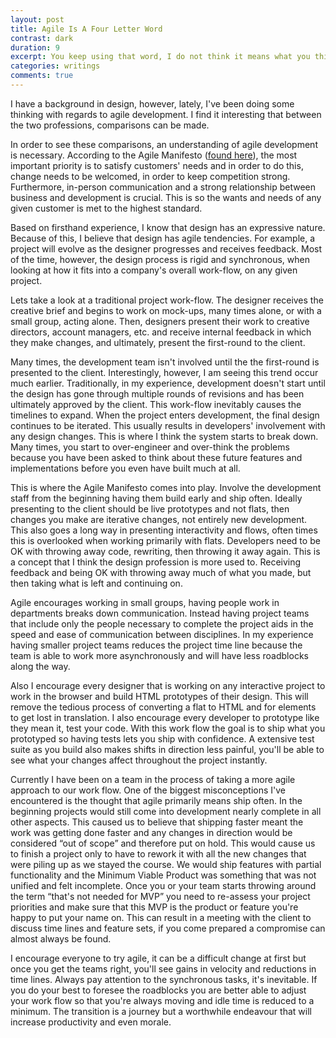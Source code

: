 ```yaml
---
layout: post
title: Agile Is A Four Letter Word
contrast: dark
duration: 9
excerpt: You keep using that word, I do not think it means what you think it means.
categories: writings
comments: true
---
```


I have a background in design, however, lately, I've been doing some thinking with regards to agile development. I find it interesting that between the two professions, comparisons can be made.

In order to see these comparisons, an understanding of agile development is necessary. According to the Agile Manifesto ([found here](http://agilemanifesto.org/principles.html)), the most important priority is to satisfy customers' needs and in order to do this, change needs to be welcomed, in order to keep competition strong. Furthermore, in-person communication and a strong relationship between business and development is crucial. This is so the wants and needs of any given customer is met to the highest standard.

Based on firsthand experience, I know that design has an expressive nature. Because of this, I believe that design has agile tendencies. For example, a project will evolve as the designer progresses and receives feedback. Most of the time, however, the design process is rigid and synchronous, when looking at how it fits into a company's overall work-flow, on any given project.

Lets take a look at a traditional project work-flow. The designer receives the creative brief and begins to work on mock-ups, many times alone, or with a small group, acting alone. Then, designers present their work to creative directors, account managers, etc. and receive internal feedback in which they make changes, and ultimately, present the first-round to the client.

Many times, the development team isn't involved until the the first-round is presented to the client. Interestingly, however, I am seeing this trend occur much earlier. Traditionally, in my experience, development doesn't start until the design has gone through multiple rounds of revisions and has been ultimately approved by the client. This work-flow inevitably causes the timelines to expand. When the project enters development, the final design continues to be iterated. This usually results in developers' involvement with any design changes. This is where I think the system starts to break down. Many times, you start to over-engineer and over-think the problems because you have been asked to think about these future features and implementations before you even have built much at all.

This is where the Agile Manifesto comes into play. Involve the development staff from the beginning having them build early and ship often. Ideally presenting to the client should be live prototypes and not flats, then changes you make are iterative changes, not entirely new development. This also goes a long way in presenting interactivity and flows, often times this is overlooked when working primarily with flats. Developers need to be OK with throwing away code, rewriting, then throwing it away again. This is a concept that I think the design profession is more used to. Receiving feedback and being OK with throwing away much of what you made, but then taking what is left and continuing on.

Agile encourages working in small groups, having people work in departments breaks down communication. Instead having project teams that include only the people necessary to complete the project aids in the speed and ease of communication between disciplines. In my experience having smaller project teams reduces the project time line because the team is able to work more asynchronously and will have less roadblocks along the way.

Also I encourage every designer that is working on any interactive project to work in the browser and build HTML prototypes of their design. This will remove the tedious process of converting a flat to HTML and for elements to get lost in translation. I also encourage every developer to prototype like they mean it, test your code. With this work flow the goal is to ship what you prototyped so having tests lets you ship with confidence. A extensive test suite as you build also makes shifts in direction less painful, you'll be able to see what your changes affect throughout the project instantly.

Currently I have been on a team in the process of taking a more agile approach to our work flow. One of the biggest misconceptions I've encountered is the thought that agile primarily means ship often. In the beginning projects would still come into development nearly complete in all other aspects. This caused us to believe that shipping faster meant the work was getting done faster and any changes in direction would be considered “out of scope” and therefore put on hold. This would cause us to finish a project only to have to rework it with all the new changes that were piling up as we stayed the course. We would ship features with partial functionality and the Minimum Viable Product was something that was not unified and felt incomplete. Once you or your team starts throwing around the term “that's not needed for MVP” you need to re-assess your project priorities and make sure that this MVP is the product or feature you're happy to put your name on. This can result in a meeting with the client to discuss time lines and feature sets, if you come prepared a compromise can almost always be found.

I encourage everyone to try agile, it can be a difficult change at first but once you get the teams right, you'll see gains in velocity and reductions in time lines. Always pay attention to the synchronous tasks, it's inevitable. If you do your best to foresee the roadblocks you are better able to adjust your work flow so that you're always moving and idle time is reduced to a minimum.
The transition is a journey but a worthwhile endeavour that will increase productivity and even morale.
